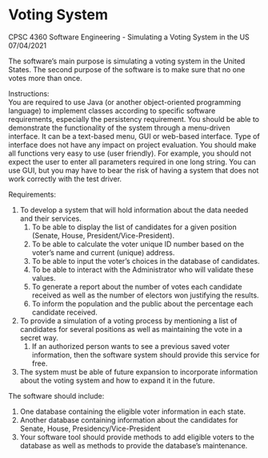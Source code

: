 # Voting System
CPSC 4360 Software Engineering - Simulating a Voting System in the US 07/04/2021
 
The software’s main purpose is simulating a voting system in the United States. The second purpose of the software is to make sure that no one votes more than once.

Instructions:  
You are required to use Java (or another object-oriented programming language) to implement classes according to specific software requirements, especially the persistency requirement. You should be able to demonstrate the functionality of the system through a menu-driven interface. It can be a text-based menu, GUI or web-based interface. Type of interface does not have any impact on project evaluation. You should make all functions very easy to use (user friendly). For example, you should not expect the user to enter all parameters required in one long string. You can use GUI, but you may have to bear the risk of having a system that does not work correctly with the test driver.

Requirements:  
1. To develop a system that will hold information about the data needed and their services.
	1. To be able to display the list of candidates for a given position (Senate, House, President/Vice-President).
	2. To be able to calculate the voter unique ID number based on the voter’s name and current (unique) address.
	3. To be able to input the voter’s choices in the database of candidates.
	4. To be able to interact with the Administrator who will validate these values.
	5. To generate a report about the number of votes each candidate received as well as the number of electors won justifying the results.
	6. To inform the population and the public about the percentage each candidate received.
2. To provide a simulation of a voting process by mentioning a list of candidates for several positions as well as maintaining the vote in a secret way.
   1. If an authorized person wants to see a previous saved voter information, then the software system should provide this service for free.
3. The system must be able of future expansion to incorporate information about the voting system and how to expand it in the future.

The software should include:  
  1. One database containing the eligible voter information in each state. 
  2. Another database containing information about the candidates for Senate, House, Presidency/Vice-President
  3. Your software tool should provide methods to add eligible voters to the database as well as methods to provide the database’s maintenance.   
